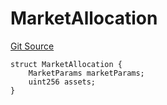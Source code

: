 # MarketAllocation
[Git Source](https://github.com/Level-Money/contracts/blob/2607489a5c9f8e78f7e44db8057f41dc3a8c07c9/src/v2/interfaces/morpho/IMetaMorpho.sol)


```solidity
struct MarketAllocation {
    MarketParams marketParams;
    uint256 assets;
}
```

